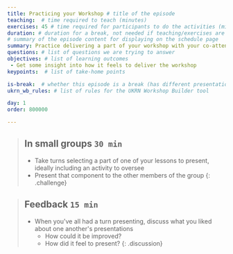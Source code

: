 ```yaml
---
title: Practicing your Workshop # title of the episode
teaching:  # time required to teach (minutes)
exercises: 45 # time required for participants to do the activities (minutes)
duration: # duration for a break, not needed if teaching/exercises are present (minutes)
# summary of the episode content for displaying on the schedule page
summary: Practice delivering a part of your workshop with your co-attendees.
questions: # list of questions we are trying to answer
objectives: # list of learning outcomes
 - Get some insight into how it feels to deliver the workshop
keypoints:  # list of take-home points

is-break:  # whether this episode is a break (has different presentation)
ukrn_wb_rules: # list of rules for the UKRN Workshop Builder tool

day: 1
order: 800000

---
```


> ## In small groups `30 min`
> * Take turns selecting a part of one of your lessons to present, ideally including an activity to oversee
> * Present that component to the other members of the group
{: .challenge}

> ## Feedback `15 min`
> * When you've all had a turn presenting, discuss what you liked about one another's presentations
>   * How could it be improved?
>   * How did it feel to present?
{: .discussion}

